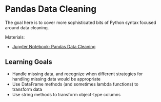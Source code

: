 # Pandas Data Cleaning

The goal here is to cover more sophisticated bits of Python syntax focused around data cleaning.

Materials: 
- [Jupyter Notebook: Pandas Data Cleaning](pandas_data_cleaning.ipynb)

## Learning Goals

- Handle missing data, and recognize when different strategies for handling missing data would be appropriate
- Use DataFrame methods (and sometimes lambda functions) to transform data
- Use string methods to transform object-type columns